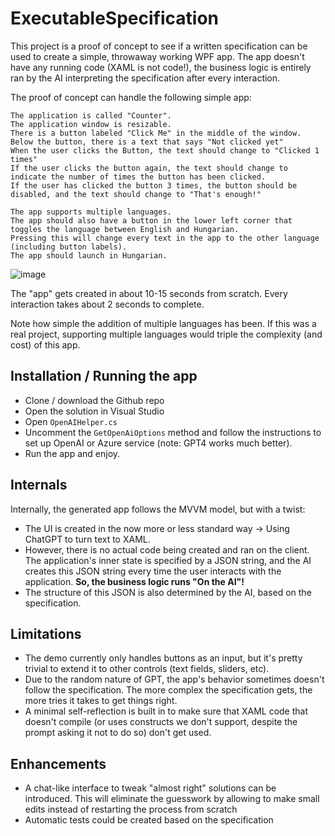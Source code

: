 # ExecutableSpecification

This project is a proof of concept to see if a written specification can be used to create a simple, throwaway working WPF app. The app doesn't have any running code (XAML is not code!), the business logic is entirely ran by the AI interpreting the specification after every interaction.

The proof of concept can handle the following simple app:

```
The application is called "Counter".
The application window is resizable.
There is a button labeled "Click Me" in the middle of the window.
Below the button, there is a text that says "Not clicked yet"
When the user clicks the Button, the text should change to "Clicked 1 times"
If the user clicks the button again, the text should change to indicate the number of times the button has been clicked.
If the user has clicked the button 3 times, the button should be disabled, and the text should change to "That's enough!"

The app supports multiple languages.
The app should also have a button in the lower left corner that toggles the language between English and Hungarian.
Pressing this will change every text in the app to the other language (including button labels).
The app should launch in Hungarian.
```

![image](https://user-images.githubusercontent.com/1344888/231562619-39f78e62-732e-46fb-94d4-fe3387b964f7.png)

The "app" gets created in about 10-15 seconds from scratch. Every interaction takes about 2 seconds to complete. 

Note how simple the addition of multiple languages has been. If this was a real project, supporting multiple languages would triple the complexity (and cost) of this app. 

## Installation / Running the app
- Clone / download the Github repo
- Open the solution in Visual Studio 
- Open ```OpenAIHelper.cs```
- Uncomment the ```GetOpenAiOptions``` method and follow the instructions to set up OpenAI or Azure service (note: GPT4 works much better).
- Run the app and enjoy.

## Internals 

Internally, the generated app follows the MVVM model, but with a twist:
- The UI is created in the now more or less standard way -> Using ChatGPT to turn text to XAML. 
- However, there is no actual code being created and ran on the client. The application's inner state is specified by a JSON string, and the AI creates this JSON string every time the user interacts with the application. **So, the business logic runs "On the AI"!**
- The structure of this JSON is also determined by the AI, based on the specification.

## Limitations

- The demo currently only handles buttons as an input, but it's pretty trivial to extend it to other controls (text fields, sliders, etc).
- Due to the random nature of GPT, the app's behavior sometimes doesn't follow the specification. The more complex the specification gets, the more tries it takes to get things right. 
- A minimal self-reflection is built in to make sure that XAML code that doesn't compile (or uses constructs we don't support, despite the prompt asking it not to do so) don't get used.

## Enhancements
- A chat-like interface to tweak "almost right" solutions can be introduced. This will eliminate the guesswork by allowing to make small edits instead of restarting the process from scratch
- Automatic tests could be created based on the specification
